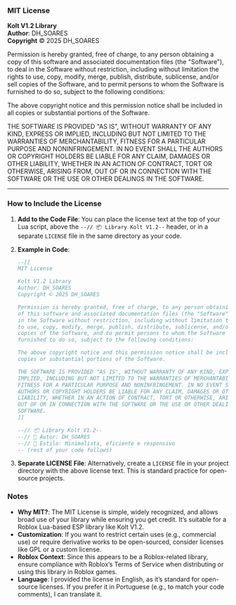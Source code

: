 ### MIT License

**Kolt V1.2 Library**  
**Author**: DH_SOARES  
**Copyright** © 2025 DH_SOARES  

Permission is hereby granted, free of charge, to any person obtaining a copy of this software and associated documentation files (the "Software"), to deal in the Software without restriction, including without limitation the rights to use, copy, modify, merge, publish, distribute, sublicense, and/or sell copies of the Software, and to permit persons to whom the Software is furnished to do so, subject to the following conditions:

The above copyright notice and this permission notice shall be included in all copies or substantial portions of the Software.

THE SOFTWARE IS PROVIDED "AS IS", WITHOUT WARRANTY OF ANY KIND, EXPRESS OR IMPLIED, INCLUDING BUT NOT LIMITED TO THE WARRANTIES OF MERCHANTABILITY, FITNESS FOR A PARTICULAR PURPOSE AND NONINFRINGEMENT. IN NO EVENT SHALL THE AUTHORS OR COPYRIGHT HOLDERS BE LIABLE FOR ANY CLAIM, DAMAGES OR OTHER LIABILITY, WHETHER IN AN ACTION OF CONTRACT, TORT OR OTHERWISE, ARISING FROM, OUT OF OR IN CONNECTION WITH THE SOFTWARE OR THE USE OR OTHER DEALINGS IN THE SOFTWARE.

---

### How to Include the License
1. **Add to the Code File**: You can place the license text at the top of your Lua script, above the `--// 📦 Library Kolt V1.2--` header, or in a separate `LICENSE` file in the same directory as your code.
2. **Example in Code**:
   ```lua
   --[[
   MIT License

   Kolt V1.2 Library
   Author: DH_SOARES
   Copyright © 2025 DH_SOARES

   Permission is hereby granted, free of charge, to any person obtaining a copy
   of this software and associated documentation files (the "Software"), to deal
   in the Software without restriction, including without limitation the rights
   to use, copy, modify, merge, publish, distribute, sublicense, and/or sell
   copies of the Software, and to permit persons to whom the Software is
   furnished to do so, subject to the following conditions:

   The above copyright notice and this permission notice shall be included in all
   copies or substantial portions of the Software.

   THE SOFTWARE IS PROVIDED "AS IS", WITHOUT WARRANTY OF ANY KIND, EXPRESS OR
   IMPLIED, INCLUDING BUT NOT LIMITED TO THE WARRANTIES OF MERCHANTABILITY,
   FITNESS FOR A PARTICULAR PURPOSE AND NONINFRINGEMENT. IN NO EVENT SHALL THE
   AUTHORS OR COPYRIGHT HOLDERS BE LIABLE FOR ANY CLAIM, DAMAGES OR OTHER
   LIABILITY, WHETHER IN AN ACTION OF CONTRACT, TORT OR OTHERWISE, ARISING FROM,
   OUT OF OR IN CONNECTION WITH THE SOFTWARE OR THE USE OR OTHER DEALINGS IN THE
   SOFTWARE.
   ]]

   --// 📦 Library Kolt V1.2--
   --// 👤 Autor: DH_SOARES
   --// 🎨 Estilo: Minimalista, eficiente e responsivo
   -- (rest of your code follows)
   ```

3. **Separate LICENSE File**: Alternatively, create a `LICENSE` file in your project directory with the above license text. This is standard practice for open-source projects.

### Notes
- **Why MIT?**: The MIT License is simple, widely recognized, and allows broad use of your library while ensuring you get credit. It’s suitable for a Roblox Lua-based ESP library like Kolt V1.2.
- **Customization**: If you want to restrict certain uses (e.g., commercial use) or require derivative works to be open-sourced, consider licenses like GPL or a custom license.
- **Roblox Context**: Since this appears to be a Roblox-related library, ensure compliance with Roblox’s Terms of Service when distributing or using this library in Roblox games.
- **Language**: I provided the license in English, as it’s standard for open-source licenses. If you prefer it in Portuguese (e.g., to match your code comments), I can translate it.


